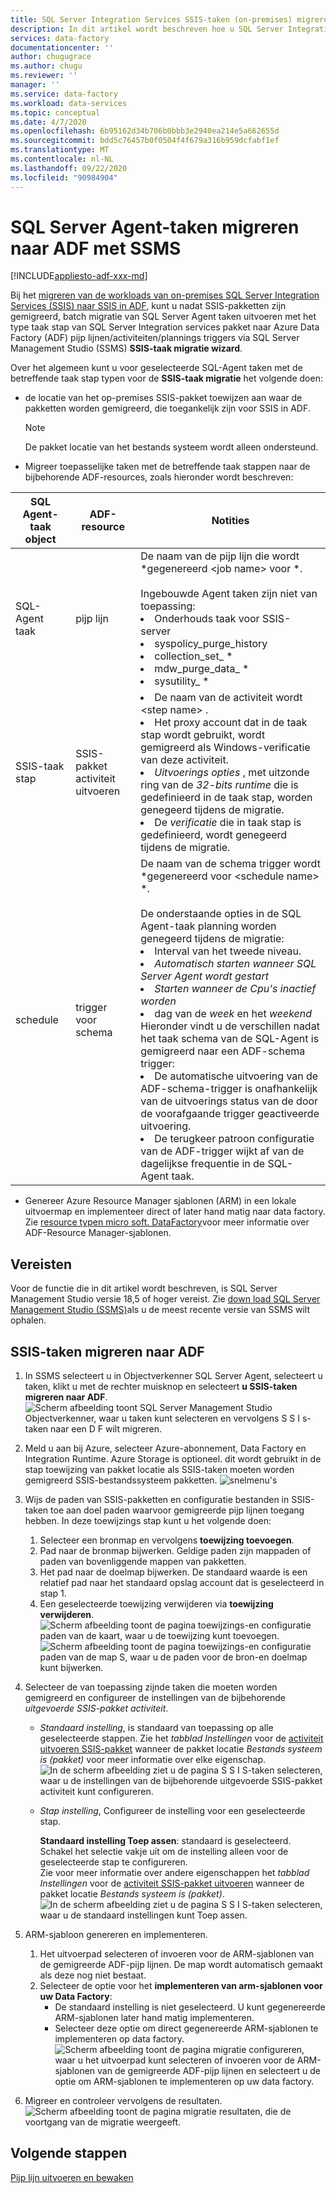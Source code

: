 ```yaml
---
title: SQL Server Integration Services SSIS-taken (on-premises) migreren naar Azure Data Factory
description: In dit artikel wordt beschreven hoe u SQL Server Integration Services (SSIS)-taken migreert naar Azure Data Factory pijp lijnen/activiteiten/triggers met behulp van SQL Server Management Studio.
services: data-factory
documentationcenter: ''
author: chugugrace
ms.author: chugu
ms.reviewer: ''
manager: ''
ms.service: data-factory
ms.workload: data-services
ms.topic: conceptual
ms.date: 4/7/2020
ms.openlocfilehash: 6b95162d34b706b0bbb3e2940ea214e5a662655d
ms.sourcegitcommit: bdd5c76457b0f0504f4f679a316b959dcfabf1ef
ms.translationtype: MT
ms.contentlocale: nl-NL
ms.lasthandoff: 09/22/2020
ms.locfileid: "90984904"
---
```

# <a name="migrate-sql-server-agent-jobs-to-adf-with-ssms"></a>SQL Server Agent-taken migreren naar ADF met SSMS

[!INCLUDE[appliesto-adf-xxx-md](includes/appliesto-adf-xxx-md.md)]

Bij het [migreren van de workloads van on-premises SQL Server Integration Services (SSIS) naar SSIS in ADF](scenario-ssis-migration-overview.md), kunt u nadat SSIS-pakketten zijn gemigreerd, batch migratie van SQL Server Agent taken uitvoeren met het type taak stap van SQL Server Integration services pakket naar Azure Data Factory (ADF) pijp lijnen/activiteiten/plannings triggers via SQL Server Management Studio (SSMS) **SSIS-taak migratie wizard**.

Over het algemeen kunt u voor geselecteerde SQL-Agent taken met de betreffende taak stap typen voor de **SSIS-taak migratie** het volgende doen:

- de locatie van het op-premises SSIS-pakket toewijzen aan waar de pakketten worden gemigreerd, die toegankelijk zijn voor SSIS in ADF.
    > [!NOTE]
    > De pakket locatie van het bestands systeem wordt alleen ondersteund.
- Migreer toepasselijke taken met de betreffende taak stappen naar de bijbehorende ADF-resources, zoals hieronder wordt beschreven:

|SQL Agent-taak object  |ADF-resource  |Notities|
|---------|---------|---------|
|SQL-Agent taak|pijp lijn     |De naam van de pijp lijn die wordt *gegenereerd \<job name> voor *. <br> <br> Ingebouwde Agent taken zijn niet van toepassing: <li> Onderhouds taak voor SSIS-server <li> syspolicy_purge_history <li> collection_set_ * <li> mdw_purge_data_ * <li> sysutility_ *|
|SSIS-taak stap|SSIS-pakket activiteit uitvoeren|<li> De naam van de activiteit wordt \<step name> . <li> Het proxy account dat in de taak stap wordt gebruikt, wordt gemigreerd als Windows-verificatie van deze activiteit. <li> *Uitvoerings opties* , met uitzonde ring van de *32-bits runtime* die is gedefinieerd in de taak stap, worden genegeerd tijdens de migratie. <li> De *verificatie* die in taak stap is gedefinieerd, wordt genegeerd tijdens de migratie.|
|schedule      |trigger voor schema        |De naam van de schema trigger wordt *gegenereerd voor \<schedule name> *. <br> <br> De onderstaande opties in de SQL Agent-taak planning worden genegeerd tijdens de migratie: <li> Interval van het tweede niveau. <li> *Automatisch starten wanneer SQL Server Agent wordt gestart* <li> *Starten wanneer de Cpu's inactief worden* <li> dag van de *week* en het *weekend*<time zone> <br> Hieronder vindt u de verschillen nadat het taak schema van de SQL-Agent is gemigreerd naar een ADF-schema trigger: <li> De automatische uitvoering van de ADF-schema-trigger is onafhankelijk van de uitvoerings status van de door de voorafgaande trigger geactiveerde uitvoering. <li> De terugkeer patroon configuratie van de ADF-trigger wijkt af van de dagelijkse frequentie in de SQL-Agent taak.|

- Genereer Azure Resource Manager sjablonen (ARM) in een lokale uitvoermap en implementeer direct of later hand matig naar data factory. Zie [resource typen micro soft. DataFactory](https://docs.microsoft.com/azure/templates/microsoft.datafactory/allversions)voor meer informatie over ADF-Resource Manager-sjablonen.

## <a name="prerequisites"></a>Vereisten

Voor de functie die in dit artikel wordt beschreven, is SQL Server Management Studio versie 18,5 of hoger vereist. Zie [down load SQL Server Management Studio (SSMS)](https://docs.microsoft.com/sql/ssms/download-sql-server-management-studio-ssms?view=sql-server-ver15)als u de meest recente versie van SSMS wilt ophalen.

## <a name="migrate-ssis-jobs-to-adf"></a>SSIS-taken migreren naar ADF

1. In SSMS selecteert u in Objectverkenner SQL Server Agent, selecteert u taken, klikt u met de rechter muisknop en selecteert **u SSIS-taken migreren naar ADF**.
![Scherm afbeelding toont SQL Server Management Studio Objectverkenner, waar u taken kunt selecteren en vervolgens S S I s-taken naar een D F wilt migreren.](media/how-to-migrate-ssis-job-ssms/menu.png)

1. Meld u aan bij Azure, selecteer Azure-abonnement, Data Factory en Integration Runtime. Azure Storage is optioneel. dit wordt gebruikt in de stap toewijzing van pakket locatie als SSIS-taken moeten worden gemigreerd SSIS-bestandssysteem pakketten.
![snelmenu's](media/how-to-migrate-ssis-job-ssms/step1.png)

1. Wijs de paden van SSIS-pakketten en configuratie bestanden in SSIS-taken toe aan doel paden waarvoor gemigreerde pijp lijnen toegang hebben. In deze toewijzings stap kunt u het volgende doen:

    1. Selecteer een bronmap en vervolgens **toewijzing toevoegen**.
    1. Pad naar de bronmap bijwerken. Geldige paden zijn mappaden of paden van bovenliggende mappen van pakketten.
    1. Het pad naar de doelmap bijwerken. De standaard waarde is een relatief pad naar het standaard opslag account dat is geselecteerd in stap 1.
    1. Een geselecteerde toewijzing verwijderen via **toewijzing verwijderen**.
![Scherm afbeelding toont de pagina toewijzings-en configuratie paden van de kaart, waar u de toewijzing kunt toevoegen. ](media/how-to-migrate-ssis-job-ssms/step2.png)
 ![ Scherm afbeelding toont de pagina toewijzings-en configuratie paden van de map S, waar u de paden voor de bron-en doelmap kunt bijwerken.](media/how-to-migrate-ssis-job-ssms/step2-1.png)

1. Selecteer de van toepassing zijnde taken die moeten worden gemigreerd en configureer de instellingen van de bijbehorende *uitgevoerde SSIS-pakket activiteit*.

    - *Standaard instelling*, is standaard van toepassing op alle geselecteerde stappen. Zie het *tabblad Instellingen* voor de [activiteit uitvoeren SSIS-pakket](how-to-invoke-ssis-package-ssis-activity.md) wanneer de pakket locatie *Bestands systeem is (pakket)* voor meer informatie over elke eigenschap.
    ![In de scherm afbeelding ziet u de pagina S S I S-taken selecteren, waar u de instellingen van de bijbehorende uitgevoerde SSIS-pakket activiteit kunt configureren.](media/how-to-migrate-ssis-job-ssms/step3-1.png)
    - *Stap instelling*, Configureer de instelling voor een geselecteerde stap.
        
        **Standaard instelling Toep assen**: standaard is geselecteerd. Schakel het selectie vakje uit om de instelling alleen voor de geselecteerde stap te configureren.  
        Zie voor meer informatie over andere eigenschappen het *tabblad Instellingen* voor de [activiteit SSIS-pakket uitvoeren](how-to-invoke-ssis-package-ssis-activity.md) wanneer de pakket locatie *Bestands systeem is (pakket)*.
    ![In de scherm afbeelding ziet u de pagina S S I S-taken selecteren, waar u de standaard instellingen kunt Toep assen.](media/how-to-migrate-ssis-job-ssms/step3-2.png)

1. ARM-sjabloon genereren en implementeren.
    1. Het uitvoerpad selecteren of invoeren voor de ARM-sjablonen van de gemigreerde ADF-pijp lijnen. De map wordt automatisch gemaakt als deze nog niet bestaat.
    2. Selecteer de optie voor het **implementeren van arm-sjablonen voor uw Data Factory**:
        - De standaard instelling is niet geselecteerd. U kunt gegenereerde ARM-sjablonen later hand matig implementeren.
        - Selecteer deze optie om direct gegenereerde ARM-sjablonen te implementeren op data factory.
    ![Scherm afbeelding toont de pagina migratie configureren, waar u het uitvoerpad kunt selecteren of invoeren voor de ARM-sjablonen van de gemigreerde ADF-pijp lijnen en selecteert u de optie om ARM-sjablonen te implementeren op uw data factory.](media/how-to-migrate-ssis-job-ssms/step4.png)

1. Migreer en controleer vervolgens de resultaten.
![Scherm afbeelding toont de pagina migratie resultaten, die de voortgang van de migratie weergeeft.](media/how-to-migrate-ssis-job-ssms/step5.png)

## <a name="next-steps"></a>Volgende stappen

[Pijp lijn uitvoeren en bewaken](how-to-invoke-ssis-package-ssis-activity.md)

